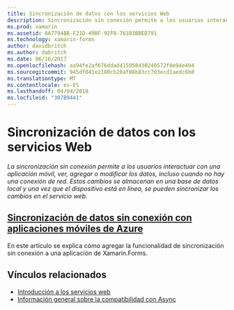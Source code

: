 ```yaml
---
title: Sincronización de datos con los servicios Web
description: Sincronización sin conexión permite a los usuarios interactuar con una aplicación móvil, ver, agregar o modificar los datos, incluso cuando no hay una conexión de red. Cambios se almacenan en una base de datos local y una vez que el dispositivo está en línea, se pueden sincronizar los cambios con el servicio web.
ms.prod: xamarin
ms.assetid: 8A7794BB-F21D-49BF-92F0-76383BBED791
ms.technology: xamarin-forms
author: davidbritch
ms.author: dabritch
ms.date: 06/16/2017
ms.openlocfilehash: aa94fe2af676ddad415958430240572f8e94e494
ms.sourcegitcommit: 945df041e2180cb20af08b83cc703ecd1aedc6b0
ms.translationtype: MT
ms.contentlocale: es-ES
ms.lasthandoff: 04/04/2018
ms.locfileid: "30789441"
---
```

# <a name="synchronizing-data-with-web-services"></a>Sincronización de datos con los servicios Web

_La sincronización sin conexión permite a los usuarios interactuar con una aplicación móvil, ver, agregar o modificar los datos, incluso cuando no hay una conexión de red. Estos cambios se almacenan en una base de datos local y una vez que el dispositivo está en línea, se pueden sincronizar los cambios en el servicio web._

## <a name="synchronizing-offline-data-with-azure-mobile-appsazure-mobile-appsmd"></a>[Sincronización de datos sin conexión con aplicaciones móviles de Azure](azure-mobile-apps.md)

En este artículo se explica cómo agregar la funcionalidad de sincronización sin conexión a una aplicación de Xamarin.Forms.



## <a name="related-links"></a>Vínculos relacionados

- [Introducción a los servicios web](~/cross-platform/data-cloud/web-services/index.md)
- [Información general sobre la compatibilidad con Async](~/cross-platform/platform/async.md)
